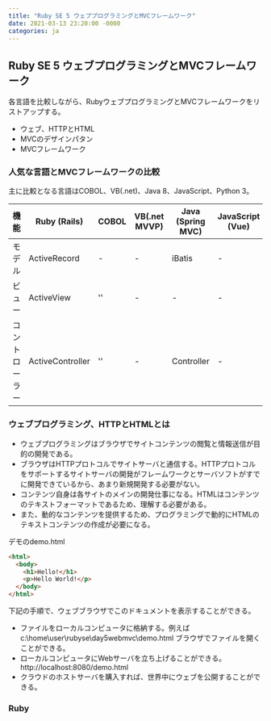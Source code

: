 ```yaml
---
title: "Ruby SE 5 ウェブプログラミングとMVCフレームワーク"
date: 2021-03-13 23:20:00 -0000
categories: ja
---
```

## Ruby SE 5 ウェブプログラミングとMVCフレームワーク

各言語を比較しながら、RubyウェブプログラミングとMVCフレームワークをリストアップする。
* ウェブ、HTTPとHTML
* MVCのデザインパタン
* MVCフレームワーク

### 人気な言語とMVCフレームワークの比較

主に比較となる言語はCOBOL、VB(.net)、Java 8、JavaScript、Python 3。

機能         |Ruby (Rails)          | COBOL     | VB(.net MVVP)          | Java (Spring MVC)             | JavaScript (Vue)             | Python 3 (Flask)
-------------|-------------|------------|------------------|---------------------|-------------------------|------------------------------------
モデル       | ActiveRecord | - | -       | iBatis | - | SQLAlchemy
ビュー     | ActiveView    |  ''       | -   | -       | - | -
コントローラー | ActiveController |  ''       | -   | Controller       | - | Flask

### ウェブプログラミング、HTTPとHTMLとは
* ウェブプログラミングはブラウザでサイトコンテンツの閲覧と情報送信が目的の開発である。
* ブラウザはHTTPプロトコルでサイトサーバと通信する。HTTPプロトコルをサポートするサイトサーバの開発がフレームワークとサーバソフトがすでに開発できているから、あまり新規開発する必要がない。
* コンテンツ自身は各サイトのメインの開発仕事になる。HTMLはコンテンツのテキストフォーマットであるため、理解する必要がある。
* また、動的なコンテンツを提供するため、プログラミングで動的にHTMLのテキストコンテンツの作成が必要になる。

デモのdemo.html
```html
<html>
  <body>
    <h1>Hello!</h1>
    <p>Hello World!</p>
  </body>
</html>
```

下記の手順で、ウェブブラウザでこのドキュメントを表示することができる。
* ファイルをローカルコンピュータに格納する。例えば c:\home\user\rubyse\day5webmvc\demo.html ブラウザでファイルを開くことができる。
* ローカルコンピュータにWebサーバを立ち上げることができる。http://localhost:8080/demo.html
* クラウドのホストサーバを購入すれば、世界中にウェブを公開することができる。

### Ruby

```ruby

```
